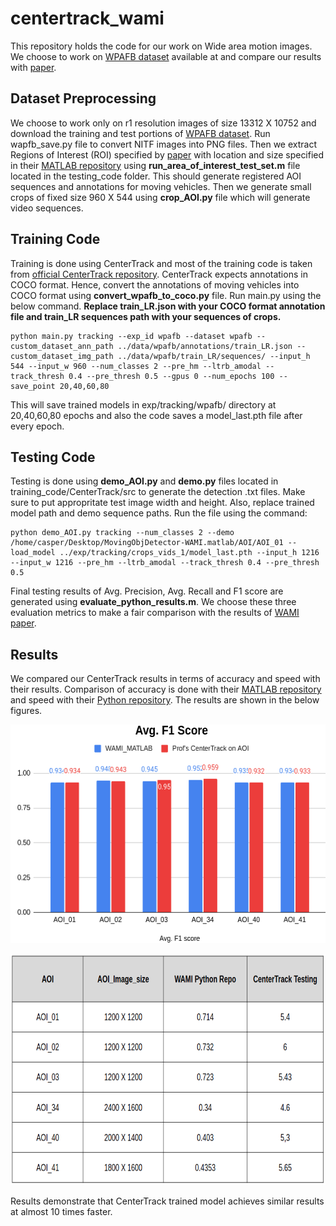 # centertrack_wami
This repository holds the code for our work on Wide area motion images. We choose to work on [WPAFB dataset](https://www.sdms.afrl.af.mil/index.php?collection=wpafb2009) available at  and compare our results with [paper](https://arxiv.org/abs/1911.01727). 

## Dataset Preprocessing
We choose to work only on r1 resolution images of size 13312 X 10752  and download the training and test portions of [WPAFB dataset](https://www.sdms.afrl.af.mil/index.php?collection=wpafb2009). Run wapfb_save.py file to convert NITF images into PNG files. Then we extract Regions of Interest (ROI) specified by [paper](https://arxiv.org/abs/1911.01727) with location and size specified in their [MATLAB repository](https://github.com/zhouyifan233/MovingObjDetector-WAMI.matlab) using **run_area_of_interest_test_set.m** file located in the testing_code folder. This should generate registered AOI sequences and annotations for moving vehicles. Then we generate small crops of fixed size 960 X 544 using **crop_AOI.py** file which will generate video sequences.

## Training Code
Training is done using CenterTrack and most of the training code is taken from [official CenterTrack repository](https://github.com/xingyizhou/CenterTrack). CenterTrack expects annotations in COCO format. Hence, convert the annotations of moving vehicles into COCO format using **convert_wpafb_to_coco.py** file.
Run main.py using the below command. **Replace train_LR.json with your COCO format annotation file and train_LR sequences path with your sequences of crops.**
~~~
python main.py tracking --exp_id wpafb --dataset wpafb --custom_dataset_ann_path ../data/wpafb/annotations/train_LR.json --custom_dataset_img_path ../data/wpafb/train_LR/sequences/ --input_h 544 --input_w 960 --num_classes 2 --pre_hm --ltrb_amodal --track_thresh 0.4 --pre_thresh 0.5 --gpus 0 --num_epochs 100 --save_point 20,40,60,80
~~~

This will save trained models in exp/tracking/wpafb/ directory at 20,40,60,80 epochs and also the code saves a model_last.pth file after every epoch.

## Testing Code
Testing is done using **demo_AOI.py** and **demo.py** files located in training_code/CenterTrack/src to generate the detection .txt files. Make sure to put appropritate test image width and height. Also, replace trained model path and demo sequence paths. Run the file using the command:
~~~
python demo_AOI.py tracking --num_classes 2 --demo /home/casper/Desktop/MovingObjDetector-WAMI.matlab/AOI/AOI_01 --load_model ../exp/tracking/crops_vids_1/model_last.pth --input_h 1216 --input_w 1216 --pre_hm --ltrb_amodal --track_thresh 0.4 --pre_thresh 0.5
~~~
Final testing results of Avg. Precision, Avg. Recall and F1 score are generated using **evaluate_python_results.m**. We choose these three evaluation metrics to make a fair comparison with the results of [WAMI paper](https://arxiv.org/abs/1911.01727).

## Results
We compared our CenterTrack results in terms of accuracy and speed with their results. Comparison of accuracy is done with their [MATLAB repository](https://github.com/zhouyifan233/MovingObjDetector-WAMI.matlab) and speed with their [Python repository](https://github.com/zhouyifan233/MovingObjDetector-WAMI.python). The results are shown in the below figures.
<p align="center">
  <img width="600" height="350" src="https://github.com/hafizas101/centertrack_wami/blob/master/result_1.png">
</p>

<p align="center">
  <img width="600" height="370" src="https://github.com/hafizas101/centertrack_wami/blob/master/result_2.png">
</p>

Results demonstrate that CenterTrack trained model achieves similar results at almost 10 times faster.
